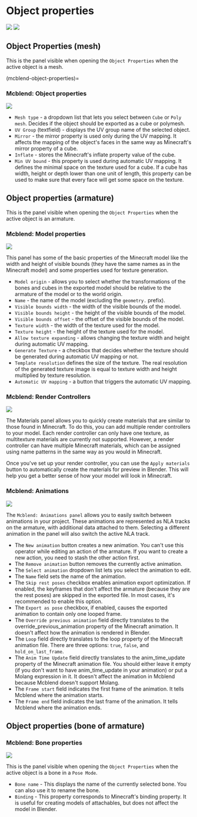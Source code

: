 # Object properties

![](/img/gui/object_properties_bone.png)
![](/img/gui/object_properties_cube.png)

## Object Properties (mesh)

This is the panel visible when opening the `Object Properties` when the active object is a mesh.

(mcblend-object-properties)=
### Mcblend: Object properties

![](/img/gui/object_properties_mesh.png)

- `Mesh type` - a dropdown list that lets you select between `Cube` or `Poly mesh`. Decides if the object should be exported as a cube or polymesh.
- `UV Group` (textfield) - displays the UV group name of the selected object.
- `Mirror` - the mirror property is used only during the UV mapping. It affects the mapping of the object's faces in the same way as Minecraft's mirror property of a cube.
- `Inflate` - stores the Minecraft's inflate property value of the cube.
- `Min UV bound` - this property is used during automatic UV mapping. It defines the minimal space on the texture used for a cube. If a cube has width, height or depth lower than one unit of length, this property can be used to make sure that every face will get some space on the texture.

## Object properties (armature)
This is the panel visible when opening the `Object Properties` when the active object is an armature.

### Mcblend: Model properties

![](/img/gui/object_properties_armature_model_properties.png)

This panel has some of the basic properties of the Minecraft model like the width and height of visible bounds (they have the same names as in the Minecraft model) and some properties used for texture generation.

- `Model origin` - allows you to select whether the transformations of the bones and cubes in the exported model should be relative to the armature of the model or to the world origin.
- `Name` - the name of the model (excluding the `geometry.` prefix).
- `Visible bounds width` - the width of the visible bounds of the model.
- `Visible bounds height` - the height of the visible bounds of the model.
- `Visible bounds offset` - the offset of the visible bounds of the model.
- `Texture width` - the width of the texture used for the model.
- `Texture height` - the height of the texture used for the model.
- `Allow texture expanding` - allows changing the texture width and height during automatic UV mapping.
- `Generate Texture` - a checkbox that decides whether the texture should be generated during automatic UV mapping or not.
- `Template resolution` defines the size of the texture. The real resolution of the generated texture image is equal to texture width and height multiplied by texture resolution.
- `Automatic UV mapping` - a button that triggers the automatic UV mapping.

### Mcblend: Render Controllers

![](/img/gui/object_properties_armature_render_controllers.png)

The Materials panel allows you to quickly create materials that are similar to those found in Minecraft. To do this, you can add multiple render controllers to your model. Each render controller can only have one texture, as multitexture materials are currently not supported. However, a render controller can have multiple Minecraft materials, which can be assigned using name patterns in the same way as you would in Minecraft.

Once you've set up your render controller, you can use the `Apply materials` button to automatically create the materials for preview in Blender. This will help you get a better sense of how your model will look in Minecraft.

### Mcblend: Animations

![](/img/gui/object_properties_armature_animations.png)

The `Mcblend: Animations panel` allows you to easily switch between animations in your project. These animations are represented as NLA tracks on the armature, with additional data attached to them. Selecting a different animation in the panel will also switch the active NLA track.

- The `New animation` button creates a new animation. You can't use this operator while editing an action of the armature. If you want to create a new action, you need to stash the other action first.
- The `Remove animation` button removes the currently active animation.
- The `Select animation` dropdown list lets you select the animation to edit.
- The `Name` field sets the name of the animation.
- The `Skip rest poses` checkbox enables animation export optimization. If enabled, the keyframes that don't affect the armature (because they are the rest poses) are skipped in the exported file. In most cases, it's recommended to enable this option.
- The `Export as pose` checkbox, if enabled, causes the exported animation to contain only one looped frame.
- The `Override previous animation` field directly translates to the override_previous_animation property of the Minecraft animation. It doesn't affect how the animation is rendered in Blender.
- The `Loop` field directly translates to the loop property of the Minecraft animation file. There are three options: `true`, `false`, and `hold_on_last_frame`.
- The `Anim Time Update` field directly translates to the anim_time_update property of the Minecraft animation file. You should either leave it empty (if you don't want to have anim_time_update in your animation) or put a Molang expression in it. It doesn't affect the animation in Mcblend because Mcblend doesn't support Molang.
- The `Frame start` field indicates the first frame of the animation. It tells Mcblend where the animation starts.
- The `Frame end` field indicates the last frame of the animation. It tells Mcblend where the animation ends.

## Object properties (bone of armature)

### Mcblend: Bone properties

![](/img/gui/object_properties_armature_bone_properties.png)

This is the panel visible when opening the `Object Properties` when the active object is a bone in a `Pose Mode`.

- `Bone name` - This displays the name of the currently selected bone. You can also use it to rename the bone.
- `Binding` - This property corresponds to Minecraft's binding property. It is useful for creating models of attachables, but does not affect the model in Blender.
